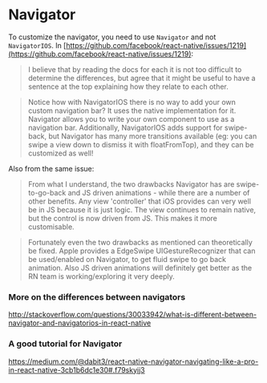 # Navigator


To customize the navigator, you need to use `Navigator` and not `NavigatorIOS`. In [https://github.com/facebook/react-native/issues/1219](https://github.com/facebook/react-native/issues/1219):

> I believe that by reading the docs for each it is not too difficult to determine the differences, but agree that it might be useful to have a sentence at the top explaining how they relate to each other.

> Notice how with NavigatorIOS there is no way to add your own custom navigation bar? It uses the native implementation for it. Navigator allows you to write your own component to use as a navigation bar. Additionally, NavigatorIOS adds support for swipe-back, but Navigator has many more transitions available (eg: you can swipe a view down to dismiss it with floatFromTop), and they can be customized as well!

Also from the same issue:

> From what I understand, the two drawbacks Navigator has are swipe-to-go-back and JS driven animations - while there are a number of other benefits. Any view 'controller' that iOS provides can very well be in JS because it is just logic. The view continues to remain native, but the control is now driven from JS. This makes it more customisable.

> Fortunately even the two drawbacks as mentioned can theoretically be fixed. Apple provides a EdgeSwipe UIGestureRecognizer that can be used/enabled on Navigator, to get fluid swipe to go back animation. Also JS driven animations will definitely get better as the RN team is working/exploring it very deeply.

### More on the differences between navigators

http://stackoverflow.com/questions/30033942/what-is-different-between-navigator-and-navigatorios-in-react-native

### A good tutorial for Navigator

https://medium.com/@dabit3/react-native-navigator-navigating-like-a-pro-in-react-native-3cb1b6dc1e30#.f79skyij3